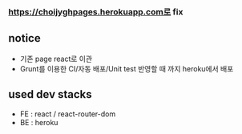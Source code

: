 ### https://choijyghpages.herokuapp.com로 fix

## notice

- 기존 page react로 이관
- Grunt를 이용한 CI/자동 배포/Unit test 반영할 때 까지 heroku에서 배포

## used dev stacks

- FE : react / react-router-dom
- BE : heroku
